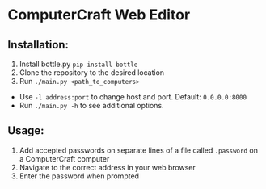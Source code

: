 ComputerCraft Web Editor
===

## Installation:
1. Install bottle.py `pip install bottle`
2. Clone the repository to the desired location
3. Run `./main.py <path_to_computers>`
  * Use `-l address:port` to change host and port. Default: `0.0.0.0:8000`
  * Run `./main.py -h` to see additional options.

## Usage:
1. Add accepted passwords on separate lines of a file called `.password` on a ComputerCraft computer
2. Navigate to the correct address in your web browser
3. Enter the password when prompted
